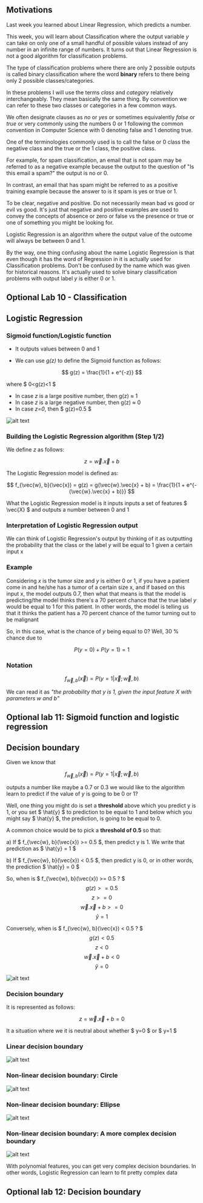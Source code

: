 ## Motivations

Last week you learned about Linear Regression, which predicts a number. 

This week, you will learn about Classification where the output variable *y* can take on only one of a small handful of possible values instead of any number in an infinite range of numbers. It turns out that Linear Regression is not a good algorithm for classification problems.

The type of classification problems where there are only 2 possible outputs is called binary classification where the word **binary** refers to there being only 2 possible classes/categories. 

In these problems I will use the terms *class* and *category* relatively interchangeably. They mean basically the same thing. By convention we can refer to these two classes or categories in a few common ways. 

We often designate clauses as *no* or *yes* or sometimes equivalently *false* or *true* or very commonly using the numbers 0 or 1 following the common convention in Computer Science with 0 denoting false and 1 denoting true. 

One of the terminologies commonly used is to call the false or 0 class the negative class and the true or the 1 class, the positive class. 

For example, for spam classification, an email that is not spam may be referred to as a negative example because the output to the question of "Is this email a spam?" the output is no or 0.

In contrast, an email that has spam might be referred to as a positive training example because the answer to is it spam is yes or true or 1. 

To be clear, negative and positive. Do not necessarily mean bad vs good or evil vs good. It's just that negative and positive examples are used to convey the concepts of absence or zero or false vs the presence or true or one of something you might be looking for. 

Logistic Regression is an algorithm where the output value of the outcome will always be between 0 and 1. 

By the way, one thing confusing about the name Logistic Regression is that even though it has the word of Regression in it is actually used for Classification problems. Don't be confused by the name which was given for historical reasons. It's actually used to solve binary classification problems with output label *y* is either 0 or 1.

## Optional Lab 10 - Classification

## Logistic Regression

### Sigmoid function/Logistic function

* It outputs values between 0 and 1

* We can use *g(z)* to define the Sigmoid function as follows:

$$ g(z) = \frac{1}{1 + e^{-z}} $$

where $ 0<g(z)<1 $

- In case *z* is a large positive number, then g(z) $\approx$ 1
- In case *z* is a large negative number, then g(z) $\approx$ 0
- In case *z=0*, then $ g(z)=0.5 $

![alt text](./images_for_01/image1.png)

### Building the Logistic Regression algorithm (Step 1/2)

We define *z* as follows:

$$ z = \vec{w}.\vec{x} + b $$

The Logistic Regression model is defined as:

$$ f_{\vec{w}, b}(\vec{x}) = g(z) = g(\vec{w}.\vec{x} + b) = \frac{1}{1 + e^{-(\vec{w}.\vec{x} + b)}} $$

What the Logistic Regression model is it inputs inputs a set of features $ \vec{X} $ and outputs a number between 0 and 1

### Interpretation of Logistic Regression output

We can think of Logistic Regression's output by thinking of it as outputting the probability that the class or the label *y* will be equal to 1 given a certain input x

### Example

Considering *x* is the tumor size and *y* is either 0 or 1, if you have a patient come in and he/she has a tumor of a certain size x, and if based on this input x, the model outputs 0.7, then what that means is that the model is predicting/the model thinks there's a 70 percent chance that the true label *y* would be equal to 1 for this patient. In other words, the model is telling us that it thinks the patient has a 70 percent chance of the tumor turning out to be malignant

So, in this case, what is the chance of *y* being equal to 0? Well, 30 % chance due to 

$$ P(y=0) + P(y=1) = 1 $$

### Notation

$$ f_{\vec{w}, b}(\vec{x}) = P(y=1 | \vec{x}; \vec{w}, b) $$

We can read it as *"the probability that y is 1, given the input feature X with parameters w and b"*

## Optional lab 11: Sigmoid function and logistic regression

## Decision boundary

Given we know that

$$ f_{\vec{w}, b}(\vec{x}) = P(y=1 | \vec{x}; \vec{w}, b) $$

outputs a number like maybe a 0.7 or 0.3 we would like to the algorithm learn to predict if the value of *y* is going to be 0 or 1? 

Well, one thing you might do is set a **threshold** above which you predict y is 1, or you set $ \hat{y} $ to prediction to be equal to 1 and below which you might say $ \hat{y} $, the prediction, is going to be equal to 0.

A common choice would be to pick a **threshold of 0.5**  so that:

a) If $ f_{\vec{w}, b}(\vec{x}) >= 0.5 $, then predict y is 1. We write that prediction as $ \hat{y} = 1 $

b) If $ f_{\vec{w}, b}(\vec{x}) < 0.5 $, then predict y is 0, or in other words, the prediction $ \hat{y} = 0 $

So, when is $ f_{\vec{w}, b}(\vec{x}) >= 0.5 ? $
$$ g(z) >= 0.5 $$
$$ z >= 0 $$
$$ \vec{w}.\vec{x} + b >= 0 $$
$$ \hat{y} = 1 $$

Conversely, when is $ f_{\vec{w}, b}(\vec{x}) < 0.5 ? $
$$ g(z) < 0.5 $$
$$ z < 0 $$
$$ \vec{w}.\vec{x} + b < 0 $$
$$ \hat{y} = 0 $$

![alt text](./images_for_01/image2.png)

### Decision boundary

It is represented as follows:

$$ z = \vec{w}.\vec{x} + b = 0 $$

It a situation where we it is neutral about whether $ y=0 $ or $ y=1 $

### Linear decision boundary

![alt text](./images_for_01/image3.png)

### Non-linear decision boundary: Circle

![alt text](./images_for_01/image4.png)

### Non-linear decision boundary: Ellipse

![alt text](./images_for_01/image5.png)

### Non-linear decision boundary: A more complex decision boundary

![alt text](./images_for_01/image6.png)

 With polynomial features, you can get very complex decision boundaries. In other words, Logistic Regression can learn to fit pretty complex data

 ## Optional lab 12: Decision boundary